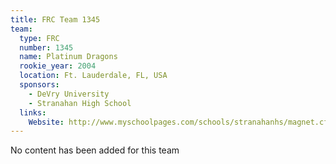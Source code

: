 ```yaml
---
title: FRC Team 1345
team:
  type: FRC
  number: 1345
  name: Platinum Dragons
  rookie_year: 2004
  location: Ft. Lauderdale, FL, USA
  sponsors:
    - DeVry University
    - Stranahan High School
  links:
    Website: http://www.myschoolpages.com/schools/stranahanhs/magnet.cfm?subpage=489964
---
```

No content has been added for this team